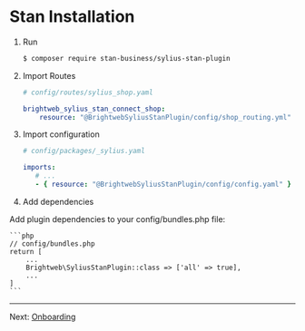 # Stan Installation

1. Run

    ```bash
    $ composer require stan-business/sylius-stan-plugin
    ```

2. Import Routes

    ```yaml
    # config/routes/sylius_shop.yaml

    brightweb_sylius_stan_connect_shop:
        resource: "@BrightwebSyliusStanPlugin/config/shop_routing.yml"
    ```
    
3. Import configuration

    ```yaml
   # config/packages/_sylius.yaml

   imports:
       # ...
       - { resource: "@BrightwebSyliusStanPlugin/config/config.yaml" }
   ```

4. Add dependencies

Add plugin dependencies to your config/bundles.php file:

    ```php
    // config/bundles.php
    return [
        ...
        Brightweb\SyliusStanPlugin::class => ['all' => true],
        ...
    ]
    ```

---

Next: [Onboarding](onboarding.md)
